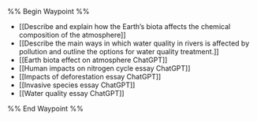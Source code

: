 %% Begin Waypoint %%
- [[Describe and explain how the Earth’s biota affects the chemical composition of the atmosphere]]
- [[Describe the main ways in which water quality in rivers is affected by pollution and outline the options for water quality treatment.]]
- [[Earth biota effect on atmosphere ChatGPT]]
- [[Human impacts on nitrogen cycle essay ChatGPT]]
- [[Impacts of deforestation essay ChatGPT]]
- [[Invasive species essay ChatGPT]]
- [[Water quality essay ChatGPT]]

%% End Waypoint %%